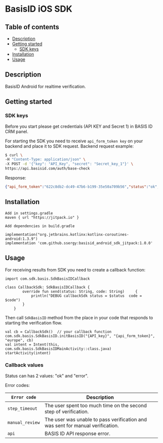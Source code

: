 # BasisID iOS SDK

## Table of contents
*   [Description](#description)
*   [Getting started](#getting-started)
	*   [SDK keys](#sdk-keys)
*   [Installation](#installation)
*   [Usage](#usage)

## Description
BasisID Android for realtime verification.

## Getting started
### SDK keys
Before you start please get credentials (API KEY and Secret 1) in BASIS ID CRM panel.

For starting the SDK you need to receive `api_form_token key` on your backend and place it to SDK request.
Backend request example:

```bash
$ curl \
-H "Content-Type: application/json" \
-X POST -d '{"key": "API_Key", "secret": "Secret_key_1"}' \
https://api.basisid.com/auth/base-check
```

Response:

```json
{"api_form_token":"622c8db2-dc49-47b6-b199-35e50a709b56","status":"ok","user_hash":"3fa11465-2678-4311-b9eb-4654c936424c","user_id":1482783}
```


## Installation

```
Add in settings.gradle
maven { url "https://jitpack.io" } 

Add dependencies in build.gradle

implementation("org.jetbrains.kotlinx:kotlinx-coroutines-android:1.3.9")
implementation 'com.github.ssergy:basisid_android_sdk_jitpack:1.0.0'
```


## Usage

For receiving results from SDK you need to create a callback function:
```
import com.sdk.basis.SdkBasisIDCallback

class CallbackSdk: SdkBasisIDCallback {
        override fun send(status: String, code: String)     {
            println("DEBUG callbackSdk status = $status  code = $code")
        }
    }
```



Then call `SdkBasisID` method from the place in your code that responds to starting the verification flow.

```
val cb = CallbackSdk()  // your callback function
com.sdk.basis.SdkBasisID.initBasisID("{API_key}", "{api_form_token}", "europe", cb)
val intent = Intent(this, com.sdk.basis.SdkBasisIDMainActivity::class.java)
startActivity(intent)
```


### Callback values

Status can has 2 values: "ok" and "error".


Error codes:

| `Error code` | Description |
| ----- | ----- |
| `step_timeout` | The user spent too much time on the second step of verification. |
| `manual_review` | The user was unable to pass verification and was sent for manual verification.  |
| `api` | BASIS ID API response error. |
